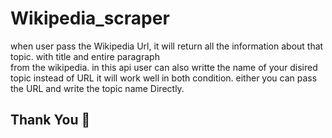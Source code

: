 # Wikipedia_scraper

<p> when user pass the Wikipedia Url, it will return all the information about that topic. with title and entire paragraph<br>
from the wikipedia.
in this api user can also writte the name of your disired topic instead of URL it will work well in both condition.
either you can pass the URL and write the topic name Directly.
</p>
<h2>Thank You 🚩 </h2>